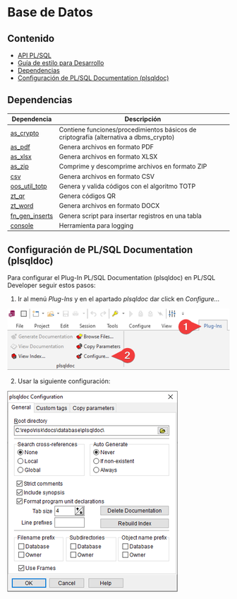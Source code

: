 # Base de Datos

## Contenido
* [API PL/SQL](plsqldoc/index.html)
* [Guía de estilo para Desarrollo](styleguide.md)
* [Dependencias](#dependencias)
* [Configuración de PL/SQL Documentation (plsqldoc)](#configuraci%C3%B3n-de-plsql-documentation-plsqldoc)

## Dependencias

Dependencia|Descripción
-----------|-----------
[as_crypto](https://github.com/antonscheffer/as_crypto)|Contiene funciones/procedimientos básicos de criptografía (alternativa a dbms_crypto)
[as_pdf](https://github.com/jtsoya539/as_pdf)|Genera archivos en formato PDF
[as_xlsx](https://github.com/antonscheffer/as_xlsx)|Genera archivos en formato XLSX
[as_zip](https://github.com/antonscheffer/as_zip)|Comprime y descomprime archivos en formato ZIP
[csv](https://oracle-base.com/dba/script?category=miscellaneous&file=csv.sql)|Genera archivos en formato CSV
[oos_util_totp](https://github.com/OraOpenSource/oos-utils)|Genera y valida códigos con el algoritmo TOTP
[zt_qr](https://github.com/zorantica/plsql-qr-code)|Genera códigos QR
[zt_word](https://github.com/zorantica/plsql-word)|Genera archivos en formato DOCX
[fn_gen_inserts](https://github.com/teopost/oracle-scripts)|Genera script para insertar registros en una tabla
[console](https://github.com/ogobrecht/console)|Herramienta para logging

## Configuración de PL/SQL Documentation (plsqldoc)

Para configurar el Plug-In PL/SQL Documentation (plsqldoc) en PL/SQL Developer seguir estos pasos:

1. Ir al menú *Plug-Ins* y en el apartado *plsqldoc* dar click en *Configure...*

![](plugins_configure.png)

2. Usar la siguiente configuración:

![](plsqldoc_config.png)